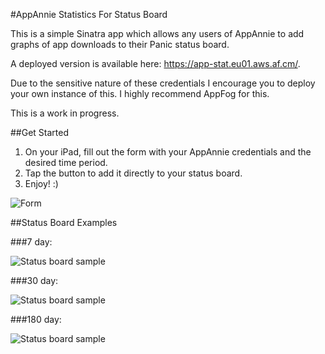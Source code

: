 #AppAnnie Statistics For Status Board

This is a simple Sinatra app which allows any users of AppAnnie to add graphs of app downloads to their Panic status board.

A deployed version is available here: https://app-stat.eu01.aws.af.cm/.

Due to the sensitive nature of these credentials I encourage you to deploy your own instance of this. I highly recommend AppFog for this.

This is a work in progress.

##Get Started

1. On your iPad, fill out the form with your AppAnnie credentials and the desired time period.
2. Tap the button to add it directly to your status board. 
3. Enjoy! :)

![Form](https://app-stat.eu01.aws.af.cm/img/Form.png)

##Status Board Examples

###7 day:

![Status board sample](https://app-stat.eu01.aws.af.cm/img/7Days.png)

###30 day:

![Status board sample](https://app-stat.eu01.aws.af.cm/img/30Days.png)

###180 day:

![Status board sample](https://app-stat.eu01.aws.af.cm/img/180Days.png)

